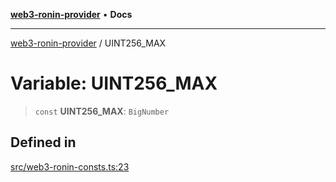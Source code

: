 [**web3-ronin-provider**](../README.md) • **Docs**

***

[web3-ronin-provider](../globals.md) / UINT256\_MAX

# Variable: UINT256\_MAX

> `const` **UINT256\_MAX**: `BigNumber`

## Defined in

[src/web3-ronin-consts.ts:23](https://github.com/chuacw/web3-ronin-provider/blob/e9318161fb5ce839bfa5a7cd824e9be03b129c7e/src/web3-ronin-consts.ts#L23)
